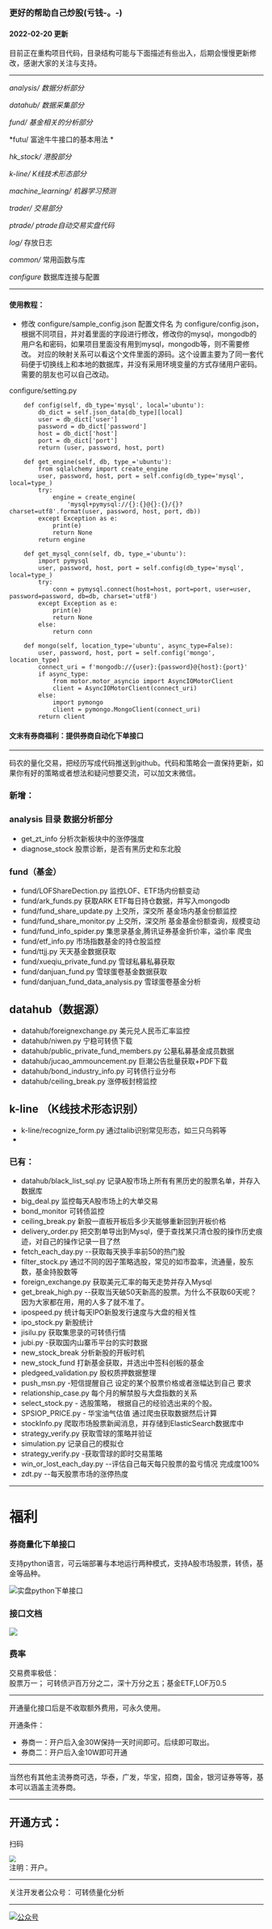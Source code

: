 ### 更好的帮助自己炒股(亏钱-。-)

#### 2022-02-20 更新

目前正在重构项目代码，目录结构可能与下面描述有些出入，后期会慢慢更新修改，感谢大家的关注与支持。

---

*analysis/ 数据分析部分*

*datahub/ 数据采集部分*

*fund/ 基金相关的分析部分*

*futu/ 富途牛牛接口的基本用法 *

*hk_stock/ 港股部分*

*k-line/ K线技术形态部分*

*machine_learning/ 机器学习预测* 

*trader/ 交易部分*

*ptrade/ ptrade自动交易实盘代码*

*log/* 存放日志

*common/* 常用函数与库

*configure* 数据库连接与配置

----
#### 使用教程：
* 修改 configure/sample_config.json 配置文件名 为 configure/config.json，根据不同项目，并对着里面的字段进行修改，修改你的mysql，mongodb的用户名和密码，如果项目里面没有用到mysql，mongodb等，则不需要修改。
对应的映射关系可以看这个文件里面的源码。这个设置主要为了同一套代码便于切换线上和本地的数据库，并没有采用环境变量的方式存储用户密码。需要的朋友也可以自己改动。

configure/setting.py

```
    def config(self, db_type='mysql', local='ubuntu'):
        db_dict = self.json_data[db_type][local]
        user = db_dict['user']
        password = db_dict['password']
        host = db_dict['host']
        port = db_dict['port']
        return (user, password, host, port)

    def get_engine(self, db, type_='ubuntu'):
        from sqlalchemy import create_engine
        user, password, host, port = self.config(db_type='mysql', local=type_)
        try:
            engine = create_engine(
                'mysql+pymysql://{}:{}@{}:{}/{}?charset=utf8'.format(user, password, host, port, db))
        except Exception as e:
            print(e)
            return None
        return engine

    def get_mysql_conn(self, db, type_='ubuntu'):
        import pymysql
        user, password, host, port = self.config(db_type='mysql', local=type_)
        try:
            conn = pymysql.connect(host=host, port=port, user=user, password=password, db=db, charset='utf8')
        except Exception as e:
            print(e)
            return None
        else:
            return conn

    def mongo(self, location_type='ubuntu', async_type=False):
        user, password, host, port = self.config('mongo', location_type)
        connect_uri = f'mongodb://{user}:{password}@{host}:{port}'
        if async_type:
            from motor.motor_asyncio import AsyncIOMotorClient
            client = AsyncIOMotorClient(connect_uri)
        else:
            import pymongo
            client = pymongo.MongoClient(connect_uri)
        return client
```

#### 文末有券商福利：提供券商自动化下单接口

---

码农的量化交易，把经历写成代码推送到github。代码和策略会一直保持更新，如果你有好的策略或者想法和疑问想要交流，可以加文末微信。

### 新增：

### analysis 目录 数据分析部分

* get_zt_info 分析次新板块中的涨停强度
* diagnose_stock 股票诊断，是否有黑历史和东北股

### fund（基金）

* fund/LOFShareDection.py 监控LOF、ETF场内份额变动
* fund/ark_funds.py 获取ARK ETF每日持仓数据，并写入mongodb
* fund/fund_share_update.py 上交所，深交所 基金场内基金份额监控
* fund/fund_share_monitor.py 上交所，深交所 基金基金份额查询，规模变动
* fund/fund_info_spider.py 集思录基金,腾讯证券基金折价率，溢价率 爬虫
* fund/etf_info.py 市场指数基金的持仓股监控
* fund/ttjj.py 天天基金数据获取
* fund/xueqiu_private_fund.py 雪球私募私募获取
* fund/danjuan_fund.py 雪球蛋卷基金数据获取
* fund/danjuan_fund_data_analysis.py 雪球蛋卷基金分析

## datahub（数据源）

* datahub/foreignexchange.py 美元兑人民币汇率监控
* datahub/niwen.py 宁稳可转债下载
* datahub/public_private_fund_members.py 公墓私募基金成员数据
* datahub/jucao_ammouncement.py 巨潮公告批量获取+PDF下载
* datahub/bond_industry_info.py 可转债行业分布
* datahub/ceiling_break.py 涨停板封榜监控

## k-line （K线技术形态识别）
* k-line/recognize_form.py 通过talib识别常见形态，如三只乌鸦等
* 
### 已有：

* datahub/black_list_sql.py 记录A股市场上所有有黑历史的股票名单，并存入数据库
* big_deal.py 监控每天A股市场上的大单交易
* bond_monitor 可转债监控
* ceiling_break.py 新股一直板开板后多少天能够重新回到开板价格
* delivery_order.py 把交割单导出到Mysql，便于查找某只清仓股的操作历史痕迹，对自己的操作记录一目了然
* fetch_each_day.py --获取每天换手率前50的热门股
* filter_stock.py 通过不同的因子策略选股，常见的如市盈率，流通量，股东数，基金持股数等
* foreign_exchange.py 获取美元汇率的每天走势并存入Mysql
* get_break_high.py --获取当天破50天新高的股票。为什么不获取60天呢？ 因为大家都在用，用的人多了就不准了。
* ipospeed.py 统计每天IPO新股发行速度与大盘的相关性
* ipo_stock.py 新股统计
* jisilu.py 获取集思录的可转债行情
* jubi.py -获取国内山寨币平台的实时数据
* new_stock_break 分析新股的开板时机
* new_stock_fund 打新基金获取，并选出中签科创板的基金
* pledgeed_validation.py 股权质押数据整理
* push_msn.py -短信提醒自己 设定的某个股票价格或者涨幅达到自己 要求
* relationship_case.py 每个月的解禁股与大盘指数的关系
* select_stock.py - 选股策略， 根据自己的经验选出来的个股。
* SPSIOP_PRICE.py - 华宝油气估值 通过爬虫获取数据然后计算
* stockInfo.py 爬取市场股票新闻消息，并存储到ElasticSearch数据库中
* strategy_verify.py 获取雪球的策略并验证
* simulation.py 记录自己的模拟仓
* strategy_verify.py -获取雪球的即时交易策略
* win_or_lost_each_day.py --评估自己每天每只股票的盈亏情况 完成度100%
* zdt.py --每天股票市场的涨停热度

----

# 福利

### 券商量化下单接口

支持python语言，可云端部署与本地运行两种模式，支持A股市场股票，转债，基金等品种。

![实盘python下单接口](http://xximg.30daydo.com/picgo/ptrade1.png)

### 接口文档

![](http://xximg.30daydo.com/picgo/api%E6%96%87%E6%A1%A3.png)

### 费率

交易费率极低：<br>
股票万一； 可转债沪百万分之二，深十万分之五；基金ETF,LOF万0.5


----

开通量化接口后是不收取额外费用，可永久使用。

开通条件：

* 券商一：开户后入金30W保持一天时间即可。后续即可取出。
* 券商二：开户后入金10W即可开通

----

当然也有其他主流券商可选，华泰，广发，华宝，招商，国金，银河证券等等，基本可以涵盖主流券商。

----

## 开通方式：

扫码


<img src="http://xximg.30daydo.com/picgo/ufc200.png" style="zoom:80%;" />
<br>注明：开户。


----
关注开发者公众号： 可转债量化分析

----

[![公众号](http://www.30daydo.com/uploads/article/20210329/e42c51f95e6e6b41366ee320c1f01316.jpg)](http://www.30daydo.com/uploads/article/20210329/e42c51f95e6e6b41366ee320c1f01316.jpg)
